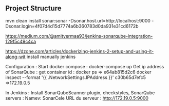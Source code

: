 
## Project Structure
mvn clean install sonar:sonar -Dsonar.host.url=http://localhost:9000 -Dsonar.login=4f07d4d15d7774a6b360783d0da931e31cd6172b

https://medium.com/@amitvermaa93/jenkins-sonarqube-integration-129f5c49c4ca

https://dzone.com/articles/dockerizing-jenkins-2-setup-and-using-it-along-wit  install manually jenkins


Configuration :
Start docker compose : docker-compose up
Get ip address of SonarQube : 
get container id : docker ps => e64ab815d2c6
docker inspect --format '{{ .NetworkSettings.IPAddress }}' c30b65d7efc5 =>172.19.0.5

In Jenkins : Install SonarQubeScanner plugin, checkstyles, 
SonarQube servers :
Namev: SonarCele
URL du serveur : http://172.19.0.5:9000